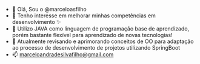 - 👋 Olá, Sou o @marceloasfilho
- 👀 Tenho interesse em melhorar minhas competências em desenvolvimento ✨
- 👀 Utilizo JAVA como linguagem de programação base de aprendizado, porém bastante flexível para aprendizado de novas tecnologias!
- 🌱 Atualmente revisando e aprimorando conceitos de OO para adaptação ao processo de desenvolvimento de projetos utilizando SpringBoot
- 📫 marceloandradesilvafilho@gmail.com

<!---
marceloasfilho/marceloasfilho is a ✨ special ✨ repository because its `README.md` (this file) appears on your GitHub profile.
You can click the Preview link to take a look at your changes.
--->
